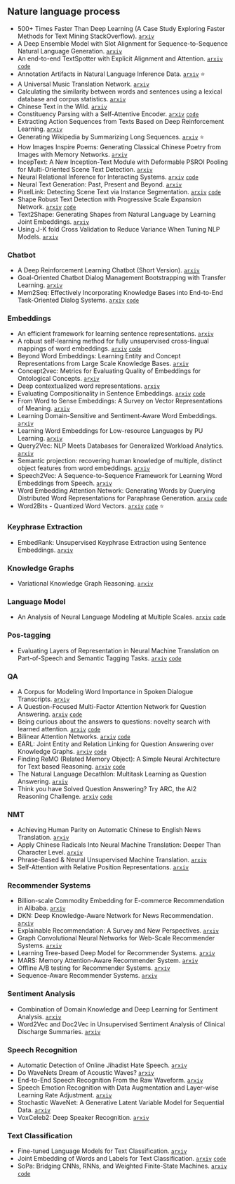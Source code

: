 ## Nature language process

- 500+ Times Faster Than Deep Learning (A Case Study Exploring Faster Methods for Text Mining StackOverflow). [`arxiv`](https://arxiv.org/abs/1802.05319)
- A Deep Ensemble Model with Slot Alignment for Sequence-to-Sequence Natural Language Generation. [`arxiv`](https://arxiv.org/abs/1805.06553)
- An end-to-end TextSpotter with Explicit Alignment and Attention. [`arxiv`](https://arxiv.org/abs/1803.03474) [`code`](https://github.com/tonghe90/textspotter)
- Annotation Artifacts in Natural Language Inference Data. [`arxiv`](https://arxiv.org/abs/1803.02324) :star:
- A Universal Music Translation Network. [`arxiv`](https://arxiv.org/abs/1805.07848)
- Calculating the similarity between words and sentences using a lexical database and corpus statistics. [`arxiv`](https://arxiv.org/abs/1802.05667)
- Chinese Text in the Wild. [`arxiv`](https://arxiv.org/abs/1803.00085)
- Constituency Parsing with a Self-Attentive Encoder. [`arxiv`](https://arxiv.org/abs/1805.01052) [`code`](https://github.com/nikitakit/self-attentive-parser)
- Extracting Action Sequences from Texts Based on Deep Reinforcement Learning. [`arxiv`](https://arxiv.org/abs/1803.02632)
- Generating Wikipedia by Summarizing Long Sequences. [`arxiv`](https://arxiv.org/abs/1801.10198) :star:
- How Images Inspire Poems: Generating Classical Chinese Poetry from Images with Memory Networks. [`arxiv`](https://arxiv.org/abs/1803.02994)
- IncepText: A New Inception-Text Module with Deformable PSROI Pooling for Multi-Oriented Scene Text Detection. [`arxiv`](https://arxiv.org/abs/1805.01167)
- Neural Relational Inference for Interacting Systems. [`arxiv`](https://arxiv.org/abs/1802.04687) [`code`](https://github.com/ethanfetaya/nri)
- Neural Text Generation: Past, Present and Beyond. [`arxiv`](https://arxiv.org/abs/1803.07133)
- PixelLink: Detecting Scene Text via Instance Segmentation. [`arxiv`](https://arxiv.org/abs/1801.01315) [`code`](https://github.com/ZJULearning/pixel_link)
- Shape Robust Text Detection with Progressive Scale Expansion Network. [`arxiv`](https://arxiv.org/abs/1806.02559) [`code`](https://github.com/whai362/PSENet)
- Text2Shape: Generating Shapes from Natural Language by Learning Joint Embeddings. [`arxiv`](https://arxiv.org/abs/1803.08495)
- Using J-K fold Cross Validation to Reduce Variance When Tuning NLP Models. [`arxiv`](https://arxiv.org/abs/1806.07139)

### Chatbot

- A Deep Reinforcement Learning Chatbot (Short Version). [`arxiv`](https://arxiv.org/abs/1801.06700)
- Goal-Oriented Chatbot Dialog Management Bootstrapping with Transfer Learning. [`arxiv`](https://arxiv.org/abs/1802.00500)
- Mem2Seq: Effectively Incorporating Knowledge Bases into End-to-End Task-Oriented Dialog Systems. [`arxiv`](https://arxiv.org/abs/1804.08217) [`code`](https://github.com/HLTCHKUST/Mem2Seq)

### Embeddings

- An efficient framework for learning sentence representations. [`arxiv`](https://arxiv.org/abs/1803.02893)
- A robust self-learning method for fully unsupervised cross-lingual mappings of word embeddings. [`arxiv`](https://arxiv.org/abs/1805.06297) [`code`](https://github.com/artetxem/vecmap)
- Beyond Word Embeddings: Learning Entity and Concept Representations from Large Scale Knowledge Bases. [`arxiv`](https://arxiv.org/abs/1801.00388)
- Concept2vec: Metrics for Evaluating Quality of Embeddings for Ontological Concepts. [`arxiv`](https://arxiv.org/abs/1803.04488)
- Deep contextualized word representations. [`arxiv`](https://arxiv.org/abs/1802.05365)
- Evaluating Compositionality in Sentence Embeddings. [`arxiv`](https://arxiv.org/abs/1802.04302) [`code`](https://github.com/ishita-dg/ScrambleTests)
- From Word to Sense Embeddings: A Survey on Vector Representations of Meaning. [`arxiv`](https://arxiv.org/abs/1805.04032)
- Learning Domain-Sensitive and Sentiment-Aware Word Embeddings. [`arxiv`](https://arxiv.org/abs/1805.03801)
- Learning Word Embeddings for Low-resource Languages by PU Learning. [`arxiv`](https://arxiv.org/abs/1805.03366)
- Query2Vec: NLP Meets Databases for Generalized Workload Analytics. [`arxiv`](https://arxiv.org/abs/1801.05613)
- Semantic projection: recovering human knowledge of multiple, distinct object features from word embeddings. [`arxiv`](https://arxiv.org/abs/1802.01241)
- Speech2Vec: A Sequence-to-Sequence Framework for Learning Word Embeddings from Speech. [`arxiv`](https://arxiv.org/abs/1803.08976)
- Word Embedding Attention Network: Generating Words by Querying Distributed Word Representations for Paraphrase Generation. [`arxiv`](https://arxiv.org/abs/1803.01465) [`code`](https://github.com/lancopku/WEAN)
- Word2Bits - Quantized Word Vectors. [`arxiv`](https://arxiv.org/abs/1803.05651) [`code`](https://github.com/agnusmaximus/Word2Bits) :star:

### Keyphrase Extraction

- EmbedRank: Unsupervised Keyphrase Extraction using Sentence Embeddings. [`arxiv`](https://arxiv.org/abs/1801.04470)

### Knowledge Graphs

- Variational Knowledge Graph Reasoning. [`arxiv`](https://arxiv.org/abs/1803.06581)

### Language Model

- An Analysis of Neural Language Modeling at Multiple Scales. [`arxiv`](https://arxiv.org/abs/1803.08240) [`code`](https://github.com/salesforce/awd-lstm-lm)

### Pos-tagging

- Evaluating Layers of Representation in Neural Machine Translation on Part-of-Speech and Semantic Tagging Tasks. [`arxiv`](https://arxiv.org/abs/1801.07772) [`code`](https://github.com/boknilev/nmt-repr-analysis)

### QA

- A Corpus for Modeling Word Importance in Spoken Dialogue Transcripts. [`arxiv`](https://arxiv.org/abs/1801.09746)
- A Question-Focused Multi-Factor Attention Network for Question Answering. [`arxiv`](https://arxiv.org/abs/1801.08290) [`code`](https://github.com/nusnlp/amanda)
- Being curious about the answers to questions: novelty search with learned attention. [`arxiv`](https://arxiv.org/abs/1806.00201) [`code`](https://github.com/arayabrain/QuestionDrivenNovelty)
- Bilinear Attention Networks. [`arxiv`](https://arxiv.org/abs/1805.07932) [`code`](https://github.com/jnhwkim/ban-vqa)
- EARL: Joint Entity and Relation Linking for Question Answering over Knowledge Graphs. [`arxiv`](https://arxiv.org/abs/1801.03825) [`code`](https://github.com//AskNowQA/EARL)
- Finding ReMO (Related Memory Object): A Simple Neural Architecture for Text based Reasoning. [`arxiv`](https://arxiv.org/abs/1801.08459) [`code`](https://github.com/juung/RMN)
- The Natural Language Decathlon: Multitask Learning as Question Answering. [`arxiv`](https://arxiv.org/abs/1806.08730)
- Think you have Solved Question Answering? Try ARC, the AI2 Reasoning Challenge. [`arxiv`](https://arxiv.org/abs/1803.05457) [`code`](https://github.com/allenai/arc-solvers)

### NMT

- Achieving Human Parity on Automatic Chinese to English News Translation. [`arxiv`](https://arxiv.org/abs/1803.05567)
- Apply Chinese Radicals Into Neural Machine Translation: Deeper Than Character Level. [`arxiv`](https://arxiv.org/abs/1805.01565)
- Phrase-Based & Neural Unsupervised Machine Translation. [`arxiv`](https://arxiv.org/abs/1804.07755)
- Self-Attention with Relative Position Representations. [`arxiv`](https://arxiv.org/abs/1803.02155)

### Recommender Systems

- Billion-scale Commodity Embedding for E-commerce Recommendation in Alibaba. [`arxiv`](https://arxiv.org/abs/1803.02349)
- DKN: Deep Knowledge-Aware Network for News Recommendation. [`arxiv`](https://arxiv.org/abs/1801.08284)
- Explainable Recommendation: A Survey and New Perspectives. [`arxiv`](https://arxiv.org/abs/1804.11192)
- Graph Convolutional Neural Networks for Web-Scale Recommender Systems. [`arxiv`](https://arxiv.org/abs/1806.01973)
- Learning Tree-based Deep Model for Recommender Systems. [`arxiv`](https://arxiv.org/abs/1801.02294)
- MARS: Memory Attention-Aware Recommender System. [`arxiv`](https://arxiv.org/abs/1805.07037)
- Offline A/B testing for Recommender Systems. [`arxiv`](https://arxiv.org/abs/1801.07030)
- Sequence-Aware Recommender Systems. [`arxiv`](https://arxiv.org/abs/1802.08452)

### Sentiment Analysis

- Combination of Domain Knowledge and Deep Learning for Sentiment Analysis. [`arxiv`](https://arxiv.org/abs/1806.08760)
- Word2Vec and Doc2Vec in Unsupervised Sentiment Analysis of Clinical Discharge Summaries. [`arxiv`](https://arxiv.org/abs/1805.00352)

### Speech Recognition

- Automatic Detection of Online Jihadist Hate Speech. [`arxiv`](https://arxiv.org/abs/1803.04596)
- Do WaveNets Dream of Acoustic Waves? [`arxiv`](https://arxiv.org/abs/1802.08370)
- End-to-End Speech Recognition From the Raw Waveform. [`arxiv`](https://arxiv.org/abs/1806.07098)
- Speech Emotion Recognition with Data Augmentation and Layer-wise Learning Rate Adjustment. [`arxiv`](https://arxiv.org/abs/1802.05630)
- Stochastic WaveNet: A Generative Latent Variable Model for Sequential Data. [`arxiv`](https://arxiv.org/abs/1806.06116)
- VoxCeleb2: Deep Speaker Recognition. [`arxiv`](https://arxiv.org/abs/1806.05622)

### Text Classification

- Fine-tuned Language Models for Text Classification. [`arxiv`](https://arxiv.org/abs/1801.06146)
- Joint Embedding of Words and Labels for Text Classification. [`arxiv`](https://arxiv.org/pdf/1805.04174.pdf) [`code`](https://github.com/guoyinwang/LEAM)
- SoPa: Bridging CNNs, RNNs, and Weighted Finite-State Machines. [`arxiv`](https://arxiv.org/abs/1805.06061) [`code`](https://github.com/Noahs-ARK/soft_patterns)

